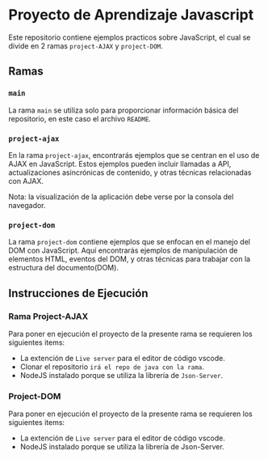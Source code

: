 # Proyecto de Aprendizaje Javascript

Este repositorio contiene ejemplos practicos sobre JavaScript,
el cual se divide en 2 ramas `project-AJAX` y `project-DOM`.

## Ramas

### `main`

La rama `main` se utiliza solo para proporcionar información básica del repositorio,
en este caso el archivo `README`.

### `project-ajax`

En la rama `project-ajax`, encontrarás ejemplos que se centran en el uso de AJAX en JavaScript. Estos ejemplos pueden incluir llamadas a API, actualizaciones asincrónicas de contenido, y otras técnicas relacionadas con AJAX.

Nota: la visualización de la aplicación debe verse por la consola del navegador.

### `project-dom`

La rama `project-dom` contiene ejemplos que se enfocan en el manejo del DOM con JavaScript. Aquí encontrarás ejemplos de manipulación de elementos HTML, eventos del DOM, y otras técnicas para trabajar con la estructura del documento(DOM).

## Instrucciones de Ejecución

### Rama Project-AJAX

Para poner en ejecución el proyecto de la presente rama se requieren los siguientes items:
* La extención de `Live server` para el editor de código vscode.
* Clonar el repositorio `irá el repo de java con la rama`.
* NodeJS instalado porque se utiliza la librería de `Json-Server`.

### Project-DOM

Para poner en ejecución el proyecto de la presente rama se requieren los siguientes items:
* La extención de `Live server` para el editor de código vscode.
* NodeJS instalado porque se utiliza la librería de Json-Server.
